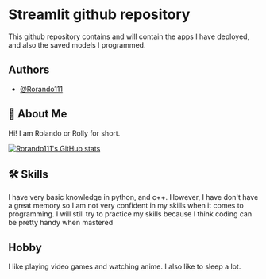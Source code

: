 
# Streamlit github repository

This github repository contains and will contain the apps I have deployed, and also the saved models I programmed.


## Authors

- [@Rorando111](https://github.com/Rorando111)

## 🚀 About Me
Hi! I am Rolando or Rolly for short. 

[![Rorando111's GitHub stats](https://github-readme-stats.vercel.app/api?username=Rorando111)](https://github.com/Rorando111/github-readme-stats)


## 🛠 Skills
I have very basic knowledge in python, and c++. However, I have don't have a great memory so I am not very confident in my skills when it comes to programming. I will still try to practice my skills because I think coding can be pretty handy when mastered

## Hobby
I like playing video games and watching anime. I also like to sleep a lot.
